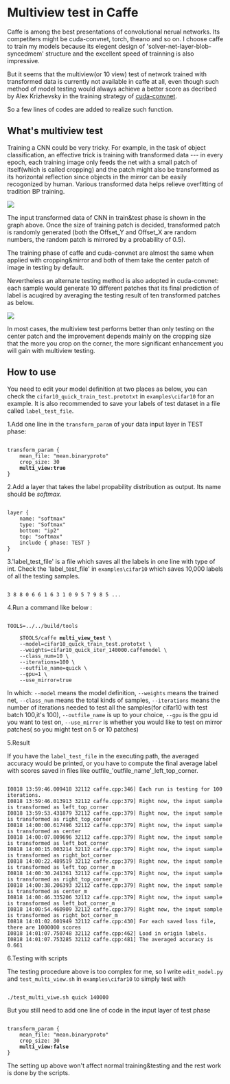 # Multiview test in Caffe


Caffe is among the best presentations of convolutional nerual networks. Its competiters might be cuda-convnet, torch, theano and so on. I choose caffe to train my models because its elegent design of 'solver-net-layer-blob-syncedmem' structure and the excellent speed of trainning is also impressive.


But it seems that the multiview(or 10 view) test of network trained with transformed data is currently not available in caffe at all, even though such method of model testing would always achieve a better score as decribed by Alex Krizhevsky in the training strategy of [cuda-convnet](https://code.google.com/p/cuda-convnet/wiki/TrainingNet).

So a few lines of codes are added to realize such function.

## What's multiview test

Training a CNN could be very tricky. For example, in the task of object classification, an effective trick is training with transformed data --- in every epoch, each training image only feeds the net with a small patch of itself(which is called cropping) and the patch might also be transformed as its horizontal reflection since objects in the mirror can be easily recogonized by human. Various transformed data helps relieve overfitting of tradition BP training.

<img src="https://raw.githubusercontent.com/AkiChen/Multiview-Caffe/master/pictures/multiview_origin_pic0.png">

The input transformed data of CNN in train&test phase is shown in the graph above. Once the size of training patch is decided, transformed patch is randomly generated (both the Offset_Y and Offset_X are random numbers, the random patch is mirrored by a probability of 0.5). 

The training phase of caffe and cuda-convnet are almost the same when applied with cropping&mirror and both of them take the center patch of image in testing by default. 

Nevertheless an alternate testing method is also adopted in cuda-convnet: each sample would generate 10 different patches that its final prediction of label is acuqired by averaging the testing result of ten transformed patches as below.

<img src="https://raw.githubusercontent.com/AkiChen/Multiview-Caffe/master/pictures/multiview_origin_pic1.png">

In most cases, the multiview test performs better than only testing on the center patch and the improvement depends mainly on the cropping size that the more you crop on the corner, the more significant enhancement you will gain with multiview testing.

## How to use

You need to edit your model definition at two places as below, you can check the `cifar10_quick_train_test.prototxt` in `examples\cifar10` for an example. It is also recommended to save your labels of test dataset in a file called `label_test_file`.

1.Add one line in the `transform_param` of your data input layer in TEST phase: 

<pre><code>
transform_param { 
    mean_file: "mean.binaryproto" 
    crop_size: 30 
    <strong>multi_view:true</strong>
}
</code></pre>

2.Add a layer that takes the label propability distribution as output. Its name should be *softmax*.

<pre><code>
layer {
    name: "softmax" 
    type: "Softmax" 
    bottom: "ip2" 
    top: "softmax" 
    include { phase: TEST } 
}
</code></pre>

3.'label_test_file' is a file which saves all the labels in one line with type of int. Check the 'label_test_file' in `examples\cifar10` which saves 10,000 labels of all the testing samples.

<pre><code>
3 8 8 0 6 6 1 6 3 1 0 9 5 7 9 8 5 ...
</code></pre>

4.Run a command like below : 

<pre><code>
TOOLS=../../build/tools

    $TOOLS/caffe <strong>multi_view_test</strong> \
    --model=cifar10_quick_train_test.prototxt \
    --weights=cifar10_quick_iter_140000.caffemodel \
    --class_num=10 \
    --iterations=100 \
    --outfile_name=quick \
    --gpu=1 \
    --use_mirror=true
</code></pre>
In which: `--model` means the model definition, `--weights` means the trained net, `--class_num` means the total kinds of samples, `--iterations` means the number of iterations needed to test all the samples(for cifar10 with test batch 100,it's 100), `--outfile_name` is up to your choice, `--gpu` is the gpu id you want to test on, `--use_mirror` is whether you would like to test on mirror patches( so you might test on 5 or 10 patches)

5.Result

If you have the `label_test_file` in the executing path, the averaged accuracy would be printed, or you have to compute the final average label with scores saved in files like outfile_'outfile_name'_left_top_corner.
<pre><code>
I0818 13:59:46.009418 32112 caffe.cpp:346] Each run is testing for 100 iterations.
I0818 13:59:46.013913 32112 caffe.cpp:379] Right now, the input sample is transformed as left_top_corner
I0818 13:59:53.431879 32112 caffe.cpp:379] Right now, the input sample is transformed as right_top_corner
I0818 14:00:00.617496 32112 caffe.cpp:379] Right now, the input sample is transformed as center
I0818 14:00:07.809696 32112 caffe.cpp:379] Right now, the input sample is transformed as left_bot_corner
I0818 14:00:15.003214 32112 caffe.cpp:379] Right now, the input sample is transformed as right_bot_corner
I0818 14:00:22.489519 32112 caffe.cpp:379] Right now, the input sample is transformed as left_top_corner_m
I0818 14:00:30.241361 32112 caffe.cpp:379] Right now, the input sample is transformed as right_top_corner_m
I0818 14:00:38.206393 32112 caffe.cpp:379] Right now, the input sample is transformed as center_m
I0818 14:00:46.335206 32112 caffe.cpp:379] Right now, the input sample is transformed as left_bot_corner_m
I0818 14:00:54.460909 32112 caffe.cpp:379] Right now, the input sample is transformed as right_bot_corner_m
I0818 14:01:02.601949 32112 caffe.cpp:430] For each saved loss file, there are 1000000 scores
I0818 14:01:07.750748 32112 caffe.cpp:462] Load in origin labels.
I0818 14:01:07.753285 32112 caffe.cpp:481] The averaged accuracy is 0.661
</code></pre>

6.Testing with scripts

The testing procedure above is too complex for me, so I write `edit_model.py` and `test_multi_view.sh` in `examples\cifar10` to simply test with 
<pre><code>
./test_multi_viwe.sh quick 140000
</code></pre>
But you still need to add one line of code in the input layer of test phase
<pre><code>
transform_param { 
    mean_file: "mean.binaryproto" 
    crop_size: 30 
    <strong>multi_view:false</strong>
}
</code></pre>
The setting up above won't affect normal training&testing and the rest work is done by the scripts.






